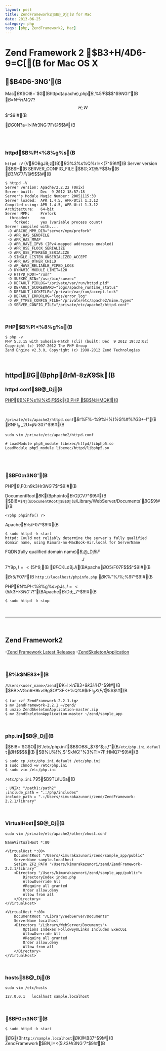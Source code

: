 ```yaml
---
layout: post
title: ZendFramework2$B@_Dj(B for Mac
date: 2013-06-25
category: php
tags: [php, ZendFramework2, Mac]
---
```


Zend Framework 2 $B3+H/4D6-9=C[(B for Mac OS X
=========


$B4D6-3NG'(B
-----

Mac$B$K$OI8=`$G(Bhttpd(apache),php$B$,%$%s%9%H!<%k$5$l$F$$$^$9$N$G!"(B
$B$=$N$^$^;HMQ$7$?$$$H;W$$$^$9!#(B

$BG0$N$?$a$=$l$>$l$N%P!<%8%g%s$r3NG'$7$F$/$@$5$$!#(B

<br>
<br>

### httpd$B%P!<%8%g%s(B

`httpd -V` (V$B$OBgJ8;z(B)$B$G%3%s%Q%$%k%*%W%7%g%s$rI=<($7$^$9!#(B
Server version $B$H(B SERVER_CONFIG_FILE $B$G;XDj$5$l$F$$$k%Q%9$r(B
$B3NG'$7$F$/$@$5$$!#(B

    $ httpd -V
    Server version: Apache/2.2.22 (Unix)
    Server built:   Dec  9 2012 18:57:18
    Server's Module Magic Number: 20051115:30
    Server loaded:  APR 1.4.5, APR-Util 1.3.12
    Compiled using: APR 1.4.5, APR-Util 1.3.12
    Architecture:   64-bit
    Server MPM:     Prefork
      threaded:     no
        forked:     yes (variable process count)
    Server compiled with....
     -D APACHE_MPM_DIR="server/mpm/prefork"
     -D APR_HAS_SENDFILE
     -D APR_HAS_MMAP
     -D APR_HAVE_IPV6 (IPv4-mapped addresses enabled)
     -D APR_USE_FLOCK_SERIALIZE
     -D APR_USE_PTHREAD_SERIALIZE
     -D SINGLE_LISTEN_UNSERIALIZED_ACCEPT
     -D APR_HAS_OTHER_CHILD
     -D AP_HAVE_RELIABLE_PIPED_LOGS
     -D DYNAMIC_MODULE_LIMIT=128
     -D HTTPD_ROOT="/usr"
     -D SUEXEC_BIN="/usr/bin/suexec"
     -D DEFAULT_PIDLOG="/private/var/run/httpd.pid"
     -D DEFAULT_SCOREBOARD="logs/apache_runtime_status"
     -D DEFAULT_LOCKFILE="/private/var/run/accept.lock"
     -D DEFAULT_ERRORLOG="logs/error_log"
     -D AP_TYPES_CONFIG_FILE="/private/etc/apache2/mime.types"
     -D SERVER_CONFIG_FILE="/private/etc/apache2/httpd.conf"


<br>

### PHP$B%P!<%8%g%s(B


    $ php -v
    PHP 5.3.15 with Suhosin-Patch (cli) (built: Dec  9 2012 19:32:02) 
    Copyright (c) 1997-2012 The PHP Group
    Zend Engine v2.3.0, Copyright (c) 1998-2012 Zend Technologies


<br>

httpd$B$G(Bphp$B$rM-8z$K$9$k(B
------

### httpd.conf$B@_Dj(B

[PHP$B%^%K%e%"%k(B - $B%P%s%I%k$5$l$F$$$k(B PHP $B$N;HMQK!(B](http://php.net/manual/ja/install.macosx.bundled.php)

<br>

`/private/etc/apache2/httpd.conf`$B$r%F%-%9%H%(%G%#%?$G3+$-!"(B
$B%b%8%e!<%k$NFI$_9~$_2U=j$N%3%a%s%H$r30$7$^$9!#(B

`sudo vim /private/etc/apache2/httpd.conf`

    # LoadModule php5_module libexec/httpd/libphp5.so
    LoadModule php5_module libexec/httpd/libphp5.so


<br>
<br>

### $BF0:n3NG'(B

PHP$B$,F0:n$9$k$3$H$r3NG'$7$^$9!#(B

DocumentRoot$B$K(Bphpinfo$B$rG[CV$7$^$9!#(B
$BI8=`$N(BDocumentRoot$B$O(B`/Library/WebServer/Documents`$B$G$9!#(B

    <?php phpinfo() ?>

Apache$B$r5/F0$7$^$9!#(B

    $ sudo httpd -k start
    httpd: Could not reliably determine the server's fully qualified domain name, using Kimura-no-MacBook-Air.local for ServerName

FQDN(fully qualified domain name)$B$,@_Dj$5$l$F$$$J$$7Y9p$,I=<($5$l$^$9$,(B
$BFC$KLdBj$J$/(BApache$B$O5/F0$7$F$$$^$9!#(B

$B%V%i%&%6$r5/F0$7$F(B `http://localhost/phpinfo.php` $B$K%"%/%;%9$7$^$9!#(B

PHP$B$N%P!<%8%g%s>pJs$,I=<($5$l$k$3$H$r3NG'$7!"(BApache$B$rDd;_$7$^$9!#(B

    $ sudo httpd -k stop

<br>

------

<br>

Zend Framework2
------

-[Zend Framework Latest Releases](http://framework.zend.com/downloads/latest)
-[ZendSkeletonApplication](https://github.com/zendframework/ZendSkeletonApplication)

<br>

### $B%U%!%$%k$NE83+(B

`/Users/<user_name>/zend`$B%G%#%l%/%H%j$K$=$l$>$l$rE83+$9$k$3$H$H$7$^$9!#(B
$BB>$N%G%#%l%/%H%j$G:n6H$9$k>l9g$O!"3F<+%Q%9$rFI$_BX$($F$/$@$5$$!#(B

    $ tar xzf ZendFramework-2.2.1.tgz
    $ mv ZendFramework-2.2.1 ~/zend/
    $ unzip ZendSkeletonApplication-master.zip
    $ mv ZendSkeletonApplication-master ~/zend/sample_app

<br>

### php.ini$B@_Dj(B

$BI8=`$G$O(B`/etc/php.ini`$B$OB8:_$7$^$;$s$,!"(B`/etc/php.ini.default`$B$H$$$&(B
$B%U%!%$%k$,$"$k$N$G!"%3%T!<$7$F;HMQ$7$^$9!#(B

    $ sudo cp /etc/php.ini.default /etc/php.ini
    $ sudo chmod +w /etc/php.ini
    $ sudo vim /etc/php.ini


`/etc/php.ini` 795$B9TL\IU6a(B

    ; UNIX: "/path1:/path2"
    ;include_path = ".:/php/includes"
    include_path = ".:/Users/kimurakazunori/zend/ZendFramework-2.2.1/library"


<br>

### VirtualHost$B@_Dj(B

`sudo vim /private/etc/apache2/other/vhost.conf`

    NameVirtualHost *:80

    <VirtualHost *:80>
        DocumentRoot "/Users/kimurakazunori/zend/sample_app/public"
        ServerName sample.localhost
        SetEnv ZF2_PATH "/Users/kimurakazunori/zend/ZendFramework-2.2.1/library"
        <Directory "/Users/kimurakazunori/zend/sample_app/public">
            DirectoryIndex index.php
            AllowOverride All
            #Require all granted
            Order allow,deny
            Allow from all
        </Directory>
    </VirtualHost>

    <VirtualHost *:80>
        DocumentRoot "/Library/WebServer/Documents"
        ServerName localhost
        <Directory "/Library/WebServer/Documents">
            Options Indexes FollowSymLinks Includes ExecCGI
            AllowOverride All
            #Require all granted
            Order allow,deny
            Allow from all
        </Directory>
    </VirtualHost>

<br>

### hosts$B@_Dj(B

`sudo vim /etc/hosts`

    127.0.0.1	localhost sample.localhost

<br>

### $BF0:n3NG'(B

    $ sudo httpd -k start

$B%V%i%&%6$G(B`http://sample.localhost`$B$K@\B3$7$^$9!#(B
ZendFramework$B$N%Z!<%8$,I=<($5$l$k$3$H$r3NG'$7$^$9!#(B


<br>
<br>





